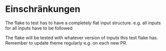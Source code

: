 # Einschränkungen
The flake to test has to have a completely flat input structure.
e.g. all inputs for all inputs have to be followed

The flake will be tested with whatever version of inputs this test flake has.
Remember to update theme regularly e.g. on each new PR.
